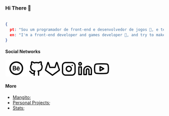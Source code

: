 ### Hi There 👋

```json

{
  pt: "Sou um programador de front-end e desenvolvedor de jogos 👾, e tento fazer animações",
  en: "I'm a front-end developer and games developer 👾, and try to make animations",
}

```

#### Social Networks

[![Behance](./Assets/icons/Behance.svg "Behance")](https://www.behance.net/meiagaspe)
[![GitHub](./Assets/icons/GitHub.svg "GitHub")](https://github.com/201flaviosilva)
[![GitLab](./Assets/icons/GitLab.svg "GitLab")](https://gitlab.com/201flaviosilva)
[![Instagram](./Assets/icons/Instagram.svg "Instagram")](https://www.instagram.com/meiagaspea/)
[![Linkedin](./Assets/icons/Linkedin.svg "Linkedin")](https://www.linkedin.com/in/fl%C3%A1vio-silva-2b069b146/)
[![Youtube](./Assets/icons/Youtube.svg "Youtube")](https://www.youtube.com/channel/UCUqmAAgOoVVMpxykzPNCSUw)
<!-- [<img src="./Assets/icons/Pinterest.svg" alt="Pinterest" title="Pinterest" style="width:18px;"/>](https://www.pinterest.pt/MeiaGaspea/) -->

#### More

- [Mangito](./More/Mangito.md);
- [Personal Projects](./More/Projects.md);
- [Stats](./More/Stats.md);

<!-- --- -->
<!-- [More Ideas](https://github.com/abhisheknaiidu/awesome-github-profile-readme); -->
<!-- --- -->
